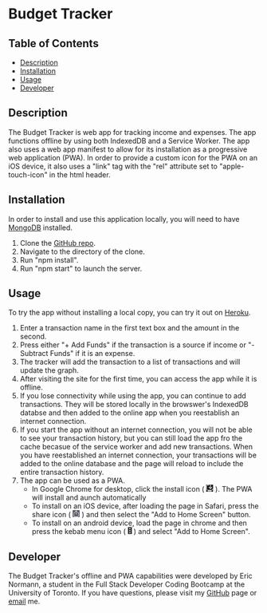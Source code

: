 
# Budget Tracker

## Table of Contents
* [Description](#description)
* [Installation](#installation)
* [Usage](#usage)
* [Developer](#developer)
  
## Description
The Budget Tracker is web app for tracking income and expenses. The app functions offline by using both IndexedDB and a Service Worker. The app also uses a web app manifest to allow for its installation as a progressive web application (PWA). In order to provide a custom icon for the PWA on an iOS device, it also uses a "link" tag with the "rel" attribute set to "apple-touch-icon" in the html header.
## Installation
In order to install and use this application locally, you will need to have [MongoDB](https://www.mongodb.com/try/download/community) installed.
1. Clone the [GitHub repo](https://github.com/e-p-n/budget-tracker). 
2. Navigate to the directory of the clone. 
3. Run "npm install". 
4. Run "npm start" to launch the server.

## Usage
To try the app without installing a local copy, you can try it out on [Heroku](https://damp-gorge-12002.herokuapp.com/).

1. Enter a transaction name in the first text box and the amount in the second.
2. Press either "+ Add Funds" if the transaction is a source if income or "- Subtract Funds" if it is an expense.
3. The tracker will add the transaction to a list of transactions and will update the graph.
4. After visiting the site for the first time, you can access the app while it is offline. 
5. If you lose connectivity while using the app, you can continue to add transactions. They will be stored locally in the browswer's IndexedDB databse and then added to the online app when you reestablish an internet connection. 
6. If you start the app without an internet connection, you will not be able to see your transaction history, but you can still load the app fro the cache becasue of the service worker and add new transactions. When you have reestablished an internet connection, your transactions will be added to the online database and the page will reload to include the entire transaction history.
7. The app can be used as a PWA.
    * In Google Chrome for desktop, click the install icon ( ![pwa-icon](./public/icons/google-pwa.png) ). The PWA will install and aunch automatically
    * To install on an iOS device, after loading the page in Safari, press the share icon ( ![share-icon](./public/icons/ios-share-icon.png) ) and then select the "Add to Home Screen" button.
    * To install on an android device, load the page in chrome and then press the kebab menu icon ( ![kebab-icon](./public/icons/kebab-icon.png) ) and select "Add to Home Screen".

## Developer
The Budget Tracker's offline and PWA capabilities were developed by Eric Normann, a student in the Full Stack Developer Coding Bootcamp at the University of Toronto.
If you have questions, please visit my [GitHub](http://github.com/e-p-n) page or [email](mailto:eric.n@me.com?subject=Question%20regarding%20Budget%20Tracker) me.